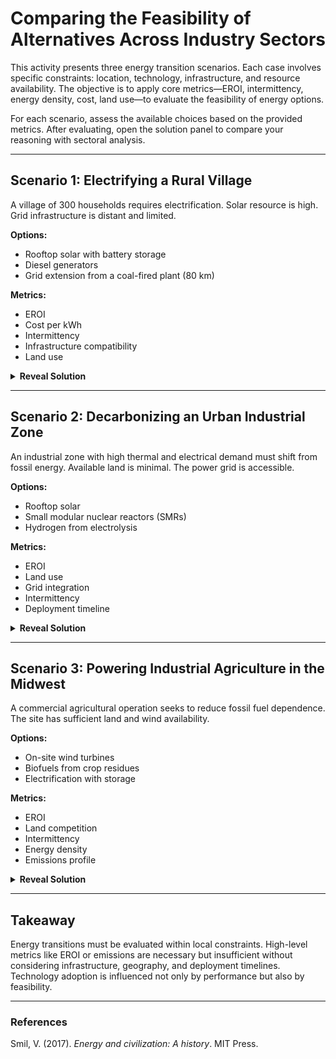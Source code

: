 # Comparing the Feasibility of Alternatives Across Industry Sectors

This activity presents three energy transition scenarios. Each case involves specific constraints: location, technology, infrastructure, and resource availability. The objective is to apply core metrics—EROI, intermittency, energy density, cost, land use—to evaluate the feasibility of energy options.

For each scenario, assess the available choices based on the provided metrics. After evaluating, open the solution panel to compare your reasoning with sectoral analysis.

---

## Scenario 1: Electrifying a Rural Village

A village of 300 households requires electrification. Solar resource is high. Grid infrastructure is distant and limited.

**Options:**
- Rooftop solar with battery storage  
- Diesel generators  
- Grid extension from a coal-fired plant (80 km)

**Metrics:**
- EROI  
- Cost per kWh  
- Intermittency  
- Infrastructure compatibility  
- Land use

<details><summary><strong>Reveal Solution</strong></summary>
<p><strong>Solar + Battery:</strong> Moderate EROI. Adequate for decentralized needs. High capital cost offset by local autonomy and low emissions.</p>
<p><strong>Diesel:</strong> High EROI. Technically simple. High fuel cost. Significant emissions and logistical burden for remote fuel delivery.</p>
<p><strong>Grid Extension:</strong> Technically feasible. Long payback. High emissions. Expensive over distance and terrain.</p>
<p><em><strong>Conclusion:</strong> Rooftop solar with batteries offers the most balanced and scalable solution under current conditions.</em></p>
</details>

---

## Scenario 2: Decarbonizing an Urban Industrial Zone

An industrial zone with high thermal and electrical demand must shift from fossil energy. Available land is minimal. The power grid is accessible.

**Options:**
- Rooftop solar  
- Small modular nuclear reactors (SMRs)  
- Hydrogen from electrolysis

**Metrics:**
- EROI  
- Land use  
- Grid integration  
- Intermittency  
- Deployment timeline

<details><summary><strong>Reveal Solution</strong></summary>
<p><strong>Solar:</strong> Limited contribution due to area constraints. Intermittent output. Minimal impact on thermal needs.</p>
<p><strong>SMRs:</strong> High EROI. Suitable for dense, constant demand. Delayed deployment due to regulatory and public barriers.</p>
<p><strong>Hydrogen:</strong> Suitable for thermal applications. Currently low system EROI and high energy input. Not viable at large scale without significant infrastructure upgrades.</p>
<p><em><strong>Conclusion:</strong> A combined strategy of SMRs for baseload with targeted hydrogen applications offers highest feasibility.</em></p>
</details>

---

## Scenario 3: Powering Industrial Agriculture in the Midwest

A commercial agricultural operation seeks to reduce fossil fuel dependence. The site has sufficient land and wind availability.

**Options:**
- On-site wind turbines  
- Biofuels from crop residues  
- Electrification with storage

**Metrics:**
- EROI  
- Land competition  
- Intermittency  
- Energy density  
- Emissions profile

<details><summary><strong>Reveal Solution</strong></summary>
<p><strong>Wind:</strong> High regional suitability. Variable output requires storage or hybridization. High EROI in optimal locations.</p>
<p><strong>Biofuels:</strong> Feasible when using true agricultural waste. Efficiency and emissions vary. Competes with land and nutrient cycles when scaled beyond residues.</p>
<p><strong>Electrification:</strong> Suited for irrigation and stationary tasks. Heavy equipment electrification remains limited by current battery capabilities.</p>
<p><em><strong>Conclusion:</strong> Wind provides primary supply. Electrification supports low-load applications. Biofuels are appropriate only when derived from existing waste streams.</em></p>
</details>

---

## Takeaway

Energy transitions must be evaluated within local constraints. High-level metrics like EROI or emissions are necessary but insufficient without considering infrastructure, geography, and deployment timelines. Technology adoption is influenced not only by performance but also by feasibility.

---

### References

Smil, V. (2017). *Energy and civilization: A history*. MIT Press.
